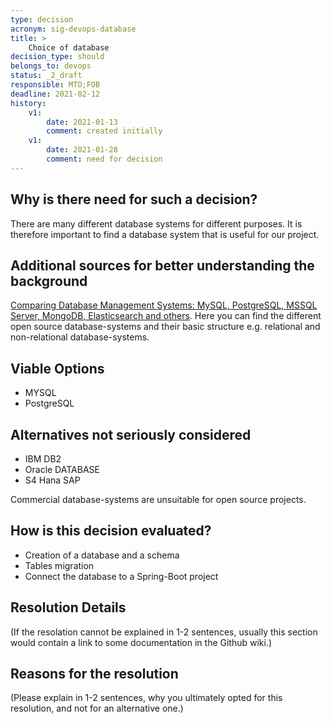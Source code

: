 ```yaml
---
type: decision
acronym: sig-devops-database
title: >
    Choice of database
decision_type: should
belongs_to: devops
status: _2_draft
responsible: MTO;FOB
deadline: 2021-02-12
history:
    v1:
        date: 2021-01-13
        comment: created initially
    v1:
        date: 2021-01-28
        comment: need for decision
---
```


## Why is there need for such a decision?

There are many different database systems for different purposes. It is therefore important to find a database system that is useful for our project.

## Additional sources for better understanding the background

[Comparing Database Management Systems: MySQL, PostgreSQL, MSSQL Server, MongoDB, Elasticsearch and others](https://www.altexsoft.com/blog/business/comparing-database-management-systems-mysql-postgresql-mssql-server-mongodb-elasticsearch-and-others/).
Here you can find the different open source database-systems and their basic structure e.g. relational and non-relational database-systems.

## Viable Options

* MYSQL 
* PostgreSQL


## Alternatives not seriously considered

* IBM DB2
* Oracle DATABASE
* S4 Hana SAP
  
Commercial database-systems are unsuitable for open source projects.

## How is this decision evaluated?
* Creation of a database and a schema
* Tables migration
* Connect the database to a Spring-Boot project
 
## Resolution Details

(If the resolation cannot be explained in 1-2 sentences, usually this section would contain a link to some
documentation in the Github wiki.)


## Reasons for the resolution

(Please explain in 1-2 sentences, why you ultimately opted for this resolution, and not for an alternative one.)

